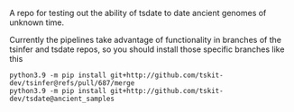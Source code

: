 A repo for testing out the ability of tsdate to date ancient genomes of unknown time.

Currently the pipelines take advantage of functionality in branches of the tsinfer and
tsdate repos, so you should install those specific branches like this

```
python3.9 -m pip install git+http://github.com/tskit-dev/tsinfer@refs/pull/687/merge
python3.9 -m pip install git+http://github.com/tskit-dev/tsdate@ancient_samples
```

